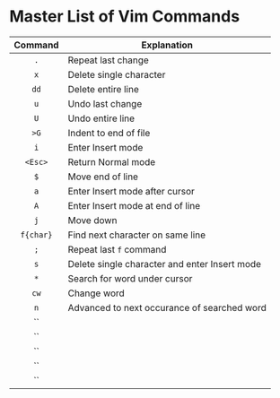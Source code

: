 # Master List of Vim Commands

Command | Explanation
:---: | ---
`.` | Repeat last change
`x` | Delete single character
`dd` | Delete entire line
`u` | Undo last change
`U` | Undo entire line
`>G` | Indent to end of file
`i` | Enter Insert mode
`<Esc>` | Return Normal mode
`$` | Move end of line
`a` | Enter Insert mode after cursor
`A` | Enter Insert mode at end of line
`j` | Move down
`f{char}` | Find next character on same line
`;` | Repeat last `f` command
`s` | Delete single character and enter Insert mode
`*` | Search for word under cursor
`cw` | Change word
`n` | Advanced to next occurance of searched word
`` | 
`` | 
`` | 
`` | 
`` | 

